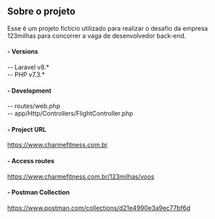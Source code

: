 ## Sobre o projeto

Esse é um projeto fictício utilizado para realizar o desafio da empresa <br/> 
123milhas para concorrer a vaga de desenvolvedor back-end.

#### - Versions
-- Laravel v8.* <br/>
-- PHP v7.3.*

#### - Development
-- routes/web.php <br/>
-- app/Http/Controllers/FlightController.php

#### - Project URL
https://www.charmefitness.com.br

#### - Access routes
https://www.charmefitness.com.br/123milhas/voos

#### - Postman Collection
https://www.postman.com/collections/d21e4990e3a9ec77bf6d
